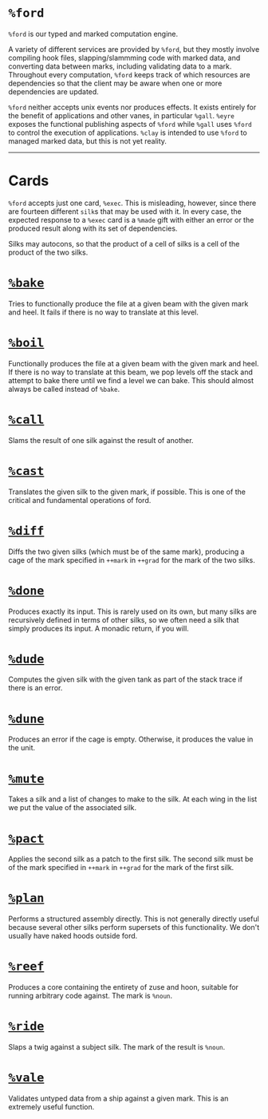 <div class="short">

`%ford`
=======

`%ford` is our typed and marked computation engine.

A variety of different services are provided by `%ford`, but they mostly
involve compiling hook files, slapping/slammming code with marked data,
and converting data between marks, including validating data to a mark.
Throughout every computation, `%ford` keeps track of which resources are
dependencies so that the client may be aware when one or more
dependencies are updated.

`%ford` neither accepts unix events nor produces effects. It exists
entirely for the benefit of applications and other vanes, in particular
`%gall`. `%eyre` exposes the functional publishing aspects of `%ford`
while `%gall` uses `%ford` to control the execution of applications.
`%clay` is intended to use `%ford` to managed marked data, but this is
not yet reality.

</div>

------------------------------------------------------------------------

<list></list>

Cards
=====

`%ford` accepts just one card, `%exec`. This is misleading, however,
since there are fourteen different `silk`s that may be used with it. In
every case, the expected response to a `%exec` card is a `%made` gift
with either an error or the produced result along with its set of
dependencies.

Silks may autocons, so that the product of a cell of silks is a cell of
the product of the two silks.

[`%bake`](#bake)
================

Tries to functionally produce the file at a given beam with the given
mark and heel. It fails if there is no way to translate at this level.

[`%boil`](#boil)
================

Functionally produces the file at a given beam with the given mark and
heel. If there is no way to translate at this beam, we pop levels off
the stack and attempt to bake there until we find a level we can bake.
This should almost always be called instead of `%bake`.

[`%call`](#call)
================

Slams the result of one silk against the result of another.

[`%cast`](#cast)
================

Translates the given silk to the given mark, if possible. This is one of
the critical and fundamental operations of ford.

[`%diff`](#diff)
================

Diffs the two given silks (which must be of the same mark), producing a
cage of the mark specified in `++mark` in `++grad` for the mark of the
two silks.

[`%done`](#done)
================

Produces exactly its input. This is rarely used on its own, but many
silks are recursively defined in terms of other silks, so we often need
a silk that simply produces its input. A monadic return, if you will.

[`%dude`](#dude)
================

Computes the given silk with the given tank as part of the stack trace
if there is an error.

[`%dune`](#dune)
================

Produces an error if the cage is empty. Otherwise, it produces the value
in the unit.

[`%mute`](#mute)
================

Takes a silk and a list of changes to make to the silk. At each wing in
the list we put the value of the associated silk.

[`%pact`](#pact)
================

Applies the second silk as a patch to the first silk. The second silk
must be of the mark specified in `++mark` in `++grad` for the mark of
the first silk.

[`%plan`](#plan)
================

Performs a structured assembly directly. This is not generally directly
useful because several other silks perform supersets of this
functionality. We don't usually have naked hoods outside ford.

[`%reef`](#reef)
================

Produces a core containing the entirety of zuse and hoon, suitable for
running arbitrary code against. The mark is `%noun`.

[`%ride`](#ride)
================

Slaps a twig against a subject silk. The mark of the result is `%noun`.

[`%vale`](#vale)
================

Validates untyped data from a ship against a given mark. This is an
extremely useful function.

